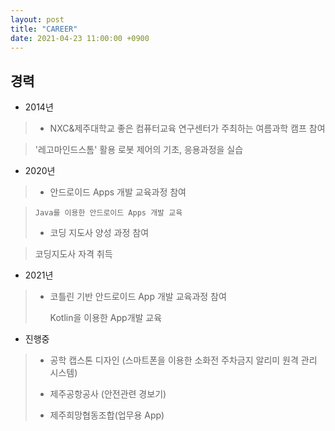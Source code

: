 ```yaml
---
layout: post
title: "CAREER"
date: 2021-04-23 11:00:00 +0900
---
```


경력
--------------
* 2014년 
>  - NXC&제주대학교 좋은 컴퓨터교육 연구센터가 주최하는 여름과학 캠프 참여

>    '레고마인드스톰' 활용 로봇 제어의 기초, 응용과정을 실습
* 2020년
>  -  안드로이드 Apps 개발 교육과정 참여
      
>     Java를 이용한 안드로이드 Apps 개발 교육
>  - 코딩 지도사 양성 과정 참여

>   코딩지도사 자격 취득

* 2021년
> - 코틀린 기반 안드로이드 App 개발 교육과정 참여
> 
>   Kotlin을 이용한 App개발 교육
* 진행중
> - 공학 캡스톤 디자인 (스마트폰을 이용한 소화전 주차금지 알리미 원격 관리 시스템)
>
> - 제주공항공사 (안전관련 경보기)
> 
> - 제주희망협동조합(업무용 App)
